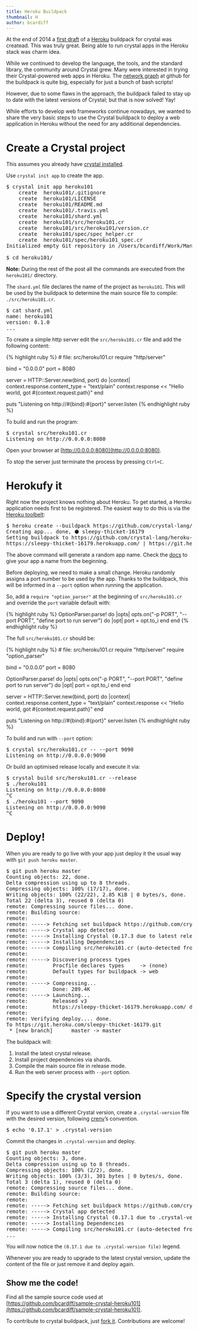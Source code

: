 ```yaml
---
title: Heroku Buildpack
thumbnail: H
author: bcardiff
---
```


At the end of 2014 a [first draft](https://github.com/manastech/heroku-buildpack-crystal/commit/b364f9115706a2a1c97ff40bd44aef1cf73e6288) of a [Heroku](//heroku.com) buildpack for crystal was createad. This was truly great. Being able to run crystal apps in the Heroku stack was charm idea.

While we continued to develop the language, the tools, and the standard library, the community around Crystal grew. Many were interested in trying their Crystal-powered web apps in Heroku. The [network graph](https://github.com/crystal-lang/heroku-buildpack-crystal/network) at github for the buildpack is quite big, especially for just a bunch of bash scripts!

However, due to some flaws in the approach, the buildpack failed to stay up to date with the latest versions of Crystal; but that is now solved!  Yay!

While efforts to develop web frameworks continue nowadays, we wanted to share the very basic steps to use the Crystal buildpack to deploy a web application in Heroku without the need for any additional dependencies.

# Create a Crystal project

This assumes you already have [crystal installed](http://crystal-lang.org/docs/installation/).

Use `crystal init app` to create the app.

<pre class="code">
$ crystal init app heroku101
    create  heroku101/.gitignore
    create  heroku101/LICENSE
    create  heroku101/README.md
    create  heroku101/.travis.yml
    create  heroku101/shard.yml
    create  heroku101/src/heroku101.cr
    create  heroku101/src/heroku101/version.cr
    create  heroku101/spec/spec_helper.cr
    create  heroku101/spec/heroku101_spec.cr
Initialized empty Git repository in /Users/bcardiff/Work/Manas/crystal/heroku101/.git/

$ cd heroku101/
</pre>

**Note:** During the rest of the post all the commands are executed from the `heroku101/` directory.

The `shard.yml` file declares the name of the project as `heroku101`. This will be used by the buildpack to determine the main source file to compile: `./src/heroku101.cr`.

<pre class="code">
$ cat shard.yml
name: heroku101
version: 0.1.0
...
</pre>

To create a simple http server edit the `src/heroku101.cr` file and add the following content:

<div class="code_section">{% highlight ruby %}
# file: src/heroku101.cr
require "http/server"

bind = "0.0.0.0"
port = 8080

server = HTTP::Server.new(bind, port) do |context|
  context.response.content_type = "text/plain"
  context.response << "Hello world, got #{context.request.path}"
end

puts "Listening on http://#{bind}:#{port}"
server.listen
{% endhighlight ruby %}</div>

To build and run the program:

<pre class="code">
$ crystal src/heroku101.cr
Listening on http://0.0.0.0:8080
</pre>

Open your browser at [http://0.0.0.0:8080](http://0.0.0.0:8080).

To stop the server just terminate the process by pressing `Ctrl+C`.

# Herokufy it

Right now the project knows nothing about Heroku. To get started, a Heroku application needs first to be registered. The easiest way to do this is via the [Heroku toolbelt](https://toolbelt.heroku.com/):

<pre class="code">
$ heroku create --buildpack https://github.com/crystal-lang/heroku-buildpack-crystal.git
Creating app... done, ⬢ sleepy-thicket-16179
Setting buildpack to https://github.com/crystal-lang/heroku-buildpack-crystal.git... done
https://sleepy-thicket-16179.herokuapp.com/ | https://git.heroku.com/sleepy-thicket-16179.git
</pre>

The above command will generate a random app name. Check the [docs](https://devcenter.heroku.com/articles/creating-apps) to give your app a name from the beginning.

Before deploying, we need to make a small change. Heroku randomly assigns a port number to be used by the app. Thanks to the buildpack, this will be informed in a `--port` option when running the application.

So, add a `require "option_parser"` at the beginning of `src/heroku101.cr` and override the `port` variable default with:

<div class="code_section">{% highlight ruby %}
OptionParser.parse! do |opts|
  opts.on("-p PORT", "--port PORT", "define port to run server") do |opt|
    port = opt.to_i
  end
end
{% endhighlight ruby %}</div>

The full `src/heroku101.cr` should be:

<div class="code_section">{% highlight ruby %}
# file: src/heroku101.cr
require "http/server"
require "option_parser"

bind = "0.0.0.0"
port = 8080

OptionParser.parse! do |opts|
  opts.on("-p PORT", "--port PORT", "define port to run server") do |opt|
    port = opt.to_i
  end
end

server = HTTP::Server.new(bind, port) do |context|
  context.response.content_type = "text/plain"
  context.response << "Hello world, got #{context.request.path}"
end

puts "Listening on http://#{bind}:#{port}"
server.listen
{% endhighlight ruby %}</div>

To build and run with `--port` option:

<pre class="code">
$ crystal src/heroku101.cr -- --port 9090
Listening on http://0.0.0.0:9090
</pre>

Or build an optimised release locally and execute it via:

<pre class="code">
$ crystal build src/heroku101.cr --release
$ ./heroku101
Listening on http://0.0.0.0:8080
^C
$ ./heroku101 --port 9090
Listening on http://0.0.0.0:9090
^C
</pre>

# Deploy!

When you are ready to go live with your app just deploy it the usual way with `git push heroku master`.

<pre class="code">
$ git push heroku master
Counting objects: 22, done.
Delta compression using up to 8 threads.
Compressing objects: 100% (17/17), done.
Writing objects: 100% (22/22), 2.85 KiB | 0 bytes/s, done.
Total 22 (delta 3), reused 0 (delta 0)
remote: Compressing source files... done.
remote: Building source:
remote:
remote: -----> Fetching set buildpack https://github.com/crystal-lang/heroku-buildpack-crystal.git... done
remote: -----> Crystal app detected
remote: -----> Installing Crystal (0.17.3 due to latest release at https://github.com/crystal-lang/crystal)
remote: -----> Installing Dependencies
remote: -----> Compiling src/heroku101.cr (auto-detected from shard.yml)
remote:
remote: -----> Discovering process types
remote:        Procfile declares types     -> (none)
remote:        Default types for buildpack -> web
remote:
remote: -----> Compressing...
remote:        Done: 289.4K
remote: -----> Launching...
remote:        Released v3
remote:        https://sleepy-thicket-16179.herokuapp.com/ deployed to Heroku
remote:
remote: Verifying deploy.... done.
To https://git.heroku.com/sleepy-thicket-16179.git
 * [new branch]      master -> master
</pre>

The buildpack will:

1. Install the latest crystal release.
2. Install project dependencies via shards.
3. Compile the main source file in release mode.
4. Run the web server process with `--port` option.

# Specify the crystal version

If you want to use a different Crystal version, create a `.crystal-version` file with the desired version, following [crenv](https://github.com/pine/crenv)’s convention.

<pre class="code">
$ echo '0.17.1' > .crystal-version
</pre>

Commit the changes in `.crystal-version` and deploy.

<pre class="code">
$ git push heroku master
Counting objects: 3, done.
Delta compression using up to 8 threads.
Compressing objects: 100% (2/2), done.
Writing objects: 100% (3/3), 301 bytes | 0 bytes/s, done.
Total 3 (delta 1), reused 0 (delta 0)
remote: Compressing source files... done.
remote: Building source:
remote:
remote: -----> Fetching set buildpack https://github.com/crystal-lang/heroku-buildpack-crystal.git... done
remote: -----> Crystal app detected
remote: -----> Installing Crystal (0.17.1 due to .crystal-version file)
remote: -----> Installing Dependencies
remote: -----> Compiling src/heroku101.cr (auto-detected from shard.yml)
...
</pre>

You will now notice the `(0.17.1 due to .crystal-version file)` legend.

Whenever you are ready to upgrade to the latest crystal version, update the content of the file or just remove it and deploy again.

## Show me the code!

Find all the sample source code used at
[https://github.com/bcardiff/sample-crystal-heroku101](https://github.com/bcardiff/sample-crystal-heroku101).

To contribute to crystal buildpack, just [fork it](https://github.com/crystal-lang/heroku-buildpack-crystal). Contributions are welcome!


